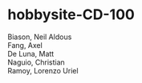 # hobbysite-CD-100

Biason, Neil Aldous <br> 
Fang, Axel <br> 
De Luna, Matt <br> 
Naguio, Christian <br> 
Ramoy, Lorenzo Uriel
